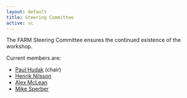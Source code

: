 ```yaml
---
layout: default
title: Steering Committee
active: sc
---
```


The FARM Steering Committee ensures the continued existence of the
workshop. 

Current members are:

* [Paul Hudak](http://haskell.cs.yale.edu/people/paul-hudak/) (chair)
* [Henrik Nilsson](http://www.cs.nott.ac.uk/~nhn/)
* [Alex McLean](http://music.leeds.ac.uk/people/alex-mclean/)
* [Mike Sperber](http://www.deinprogramm.de/sperber/)
